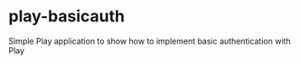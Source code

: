 play-basicauth
==============

Simple Play application to show how to implement basic authentication with Play